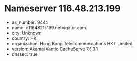 # Nameserver 116.48.213.199

* as_number: 9444
* name: n11648213199.netvigator.com.
* city: Unknown
* country: HK
* organization: Hong Kong Telecommunications HKT Limited
* version: Akamai Vantio CacheServe 7.6.3.1
* dnssec: true
